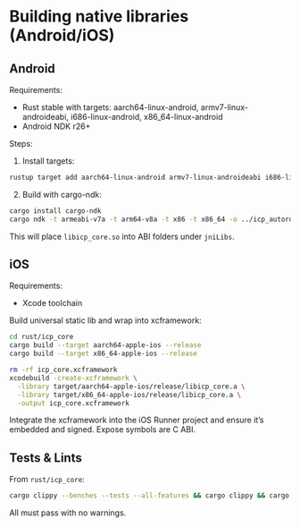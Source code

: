 # Building native libraries (Android/iOS)

## Android
Requirements:
- Rust stable with targets: aarch64-linux-android, armv7-linux-androideabi, i686-linux-android, x86_64-linux-android
- Android NDK r26+

Steps:
1. Install targets:
```bash
rustup target add aarch64-linux-android armv7-linux-androideabi i686-linux-android x86_64-linux-android
```
2. Build with cargo-ndk:
```bash
cargo install cargo-ndk
cargo ndk -t armeabi-v7a -t arm64-v8a -t x86 -t x86_64 -o ../icp_autorun/android/app/src/main/jniLibs build -p icp_core --release
```
This will place `libicp_core.so` into ABI folders under `jniLibs`.

## iOS
Requirements:
- Xcode toolchain

Build universal static lib and wrap into xcframework:
```bash
cd rust/icp_core
cargo build --target aarch64-apple-ios --release
cargo build --target x86_64-apple-ios --release

rm -rf icp_core.xcframework
xcodebuild -create-xcframework \
  -library target/aarch64-apple-ios/release/libicp_core.a \
  -library target/x86_64-apple-ios/release/libicp_core.a \
  -output icp_core.xcframework
```
Integrate the xcframework into the iOS Runner project and ensure it’s embedded and signed. Expose symbols are C ABI.

## Tests & Lints
From `rust/icp_core`:
```bash
cargo clippy --benches --tests --all-features && cargo clippy && cargo fmt --all && cargo nextest run
```
All must pass with no warnings.

